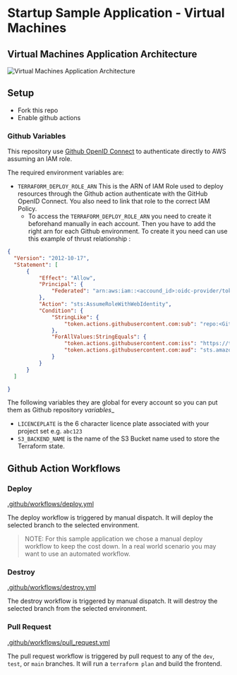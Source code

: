 # Startup Sample Application - Virtual Machines

## Virtual Machines Application Architecture

![Virtual Machines Application Architecture](./images/vm-app-architecture.png)

## Setup

- Fork this repo
- Enable github actions

### Github Variables

This repository use [Github OpenID Connect](https://docs.github.com/en/actions/deployment/security-hardening-your-deployments/configuring-openid-connect-in-amazon-web-services) to authenticate directly to AWS assuming an IAM role.

The required environment variables are:

- `TERRAFORM_DEPLOY_ROLE_ARN` This is the ARN of IAM Role used to deploy resources through the Github action authenticate with the GitHub OpenID Connect. You also need to link that role to the correct IAM Policy.
  - To access the `TERRAFORM_DEPLOY_ROLE_ARN` you need to create it beforehand manually in each account. Then you have to add the right arn for each Github environment.
  To create it you need can use this example of thrust relationship :

```json
{
  "Version": "2012-10-17",
  "Statement": [
      {
          "Effect": "Allow",
          "Principal": {
              "Federated": "arn:aws:iam::<accound_id>:oidc-provider/token.actions.githubusercontent.com"
          },
          "Action": "sts:AssumeRoleWithWebIdentity",
          "Condition": {
              "StringLike": {
                  "token.actions.githubusercontent.com:sub": "repo:<Github_organization>/<repo_name>:ref:refs/heads/<Your_branch>"
              },
              "ForAllValues:StringEquals": {
                  "token.actions.githubusercontent.com:iss": "https://token.actions.githubusercontent.com",
                  "token.actions.githubusercontent.com:aud": "sts.amazonaws.com"
              }
          }
      }
  ]

}
```

The following variables they are global for every account so you can put them as Github repository _variables__

- `LICENCEPLATE` is the 6 character licence plate associated with your project set e.g. `abc123`
- `S3_BACKEND_NAME` is the name of the S3 Bucket name used to store the Terraform state.

## Github Action Workflows

### Deploy

[.github/workflows/deploy.yml](.github/workflows/deploy.yml)

The deploy workflow is triggered by manual dispatch. It will deploy the selected branch to the selected environment.

>NOTE: For this sample application we chose a manual deploy workflow to keep the cost down. In a real world scenario you may want to use an automated workflow.

### Destroy

[.github/workflows/destroy.yml](.github/workflows/destroy.yml)

The destroy workflow is triggered by manual dispatch. It will destroy the selected branch from the selected environment.

### Pull Request

[.github/workflows/pull_request.yml](.github/workflows/pull_request.yml)

The pull request workflow is triggered by pull request to any of the `dev`, `test`, or `main` branches. It will run a `terraform plan` and build the frontend.
